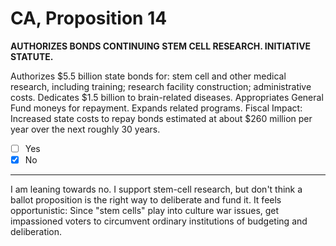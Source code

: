 # CA, Proposition 14

**AUTHORIZES BONDS CONTINUING STEM CELL RESEARCH. INITIATIVE STATUTE.**

Authorizes $5.5 billion state bonds for: stem cell and other medical research, including training; research facility construction; administrative costs. Dedicates $1.5 billion to brain-related diseases. Appropriates General Fund moneys for repayment. Expands related programs. Fiscal Impact: Increased state costs to repay bonds estimated at about $260 million per year over the next roughly 30 years.

- [ ] Yes
- [x] No

---

I am leaning towards no. I support stem-cell research, but don't think a ballot proposition is the right way
to deliberate and fund it. It feels opportunistic: Since "stem cells" play into culture war issues, get impassioned
voters to circumvent ordinary institutions of budgeting and deliberation.